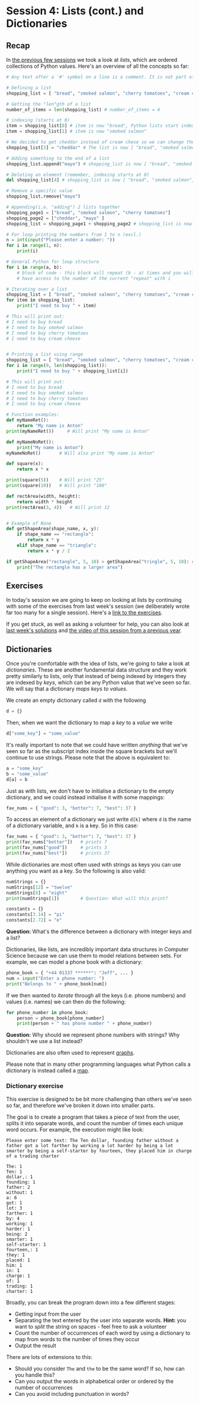 # Session 4: Lists (cont.) and Dictionaries

## Recap

In [the previous few sessions][s3notes] we took a look at *lists*, which are ordered collections of Python values. Here's an overview of all the concepts so far:

```python
# Any text after a '#' symbol on a line is a comment. It is not part of the code.

# Defining a list
shopping_list = [ "bread", "smoked salmon", "cherry tomatoes", "cream cheese" ]

# Getting the "len"gth of a list
number_of_items = len(shopping_list) # number_of_items = 4

# indexing (starts at 0)
item = shopping_list[0] # item is now "bread", Python lists start indexing at 0
item = shopping_list[1] # item is now "smoked salmon"

# We decided to get cheddar instead of cream chese so we can change the list like so:
shopping_list[3] = "cheddar" # The list is now [ "bread", "smoked salmon", "cherry tomatoes", "cheddar" ]

# Adding something to the end of a list
shopping_list.append("mayo") # shopping_list is now [ "bread", "smoked salmon", "cherry tomatoes", "cheddar", "mayo" ]

# Deleting an element (remember, indexing starts at 0)
del shopping_list[4] # shopping_list is now [ "bread", "smoked salmon", "cherry tomatoes", "cheddar" ]

# Remove a specific value
shopping_list.remove("mayo")

# Appending(i.e. "adding") 2 lists together
shopping_page1 = ["bread", "smoked salmon", "cherry tomatoes"]
shopping_page2 = ["cheddar", "mayo" ]
shopping_list = shopping_page1 + shopping_page2 # shopping_list is now [ "bread", "smoked salmon", "cherry tomatoes", "cheddar", "mayo" ]

# For loop printing the numbers from 1 to n (excl.)
n = int(input("Please enter a number: "))
for i in range(1, n):
    print(i)

# General Python for loop structure
for i in range(a, b):
    # block of code - this block will repeat (b - a) times and you will
    # have access to the number of the current "repeat" with i

# Iterating over a list
shopping_list = [ "bread", "smoked salmon", "cherry tomatoes", "cream cheese" ]
for item in shopping_list:
    print("I need to buy " + item)

# This will print out:
# I need to buy bread
# I need to buy smoked salmon
# I need to buy cherry tomatoes
# I need to buy cream cheese


# Printing a list using range
shopping_list = [ "bread", "smoked salmon", "cherry tomatoes", "cream cheese" ]
for i in range(0, len(shopping_list)):
    print("I need to buy " + shopping_list[i])

# This will print out:
# I need to buy bread
# I need to buy smoked salmon
# I need to buy cherry tomatoes
# I need to buy cream cheese

# Function examples:
def myNameRet():
    return "My name is Anton"
print(myNameRet())     # Will print "My name is Anton"

def myNameNoRet():
    print("My name is Anton")
myNameNoRet()       # Will also print "My name is Anton"

def square(x):
    return x * x

print(square(5))    # Will print "25"
print(square(10))   # Will print "100"

def rectArea(width, height):
    return width * height
print(rectArea(3, 4))   # Will print 12


# Example of None
def getShapeArea(shape_name, x, y):
    if shape_name == "rectangle":
        return x * y
    elif shape_name == "triangle":
        return x * y / 2

if getShapeArea("rectangle", 5, 10) > getShapeArea("tringle", 5, 10): # typo intentional
    print("The rectangle has a larger area")

```

[s3notes]: https://github.com/oxcompsoc/learntocode/tree/master/session3

## Exercises

In today's session we are going to keep on looking at lists by continuing with some of the exercises from last week's session (we deliberately wrote far too many for a single session). Here's a [link to the exercises](https://github.com/oxcompsoc/learntocode/blob/master/session3/README.md#Exercises-1).

If you get stuck, as well as asking a volunteer for help, you can also look at [last week's solutions][s3solutions] and [the video of this session from a previous year][s3video].

[s3solutions]: https://raw.githubusercontent.com/oxcompsoc/learntocode/master/session3/solutions.py
[s3video]: https://www.youtube.com/watch?v=TU1aisio7IU

## Dictionaries

Once you're comfortable with the idea of lists, we're going to take a look at
*dictionaries*. These are another fundamental data structure and they work
pretty similarly to lists, only that instead of being indexed by integers they
are indexed by *keys*, which can be any Python value that we've seen so far. We
will say that a dictionary *maps keys to values*.

We create an empty dictionary called `d` with the following

```python
d = {}
```

Then, when we want the dictionary to map a *key* to a *value* we write

```python
d["some_key"] = "some_value"
```

It's really important to note that we could have written *anything* that we've
seen so far as the subscript index inside the square brackets but we'll
continue to use strings. Please note that the above is equivalent to:

```python
a = "some_key"
b = "some_value"
d[a] = b
```

Just as with lists, we don't have to initialise a dictionary to the empty
dictionary, and we could instead initialise it with some mappings:

```python
fav_nums = { "good": 3, "better": 7, "best": 37 }
```

To access an element of a dictionary we just write `d[k]` where `d` is the name
of a dictionary variable, and `k` is a key. So in this case:

```python
fav_nums = { "good": 3, "better": 7, "best": 37 }
print(fav_nums["better"])   # prints 7
print(fav_nums["good"])     # prints 3
print(fav_nums["best"])     # prints 37
```

While dictionaries are most often used with strings as keys you can use anything you want as a key. So the following is also valid:

```python
numStrings = {}
numStrings[12] = "twelve"
numStrings[8] = "eight"
print(numStrings[1])        # Question: What will this print?

constants = {}
constants[3.14] = "pi"
constants[2.72] = "e"
```

**Question:** What's the difference between a dictionary with integer keys and a list?

Dictionaries, like lists, are incredibly important data structures in Computer
Science because we can use them to model relations between sets. For example,
we can model a phone book with a dictionary:

```python
phone_book = { "+44 01337 ******": "Jeff", ... }
num = input("Enter a phone number: ")
print("Belongs to " + phone_book[num])
```

If we then wanted to *iterate* through all the keys (i.e. phone numbers) and
values (i.e. names) we can then do the following:

```python
for phone_number in phone_book:
    person = phone_book[phone_number]
    print(person + " has phone number " + phone_number)
```

**Question:** Why should we represent phone numbers with strings? Why shouldn't
we use a list instead?

Dictionaries are also often used to represent [graphs][].

[graphs]: https://en.wikipedia.org/wiki/Graph_(discrete_mathematics)

Please note that in many other programming languages what Python calls a
dictionary is instead called a [map][].

[map]: https://en.wikipedia.org/wiki/Associative_array 

### Dictionary exercise

This exercise is designed to be bit more challenging than others we've seen so
far, and therefore we've broken it down into smaller parts.

The goal is to create a program that takes a piece of text from the user,
splits it into separate words, and count the number of times each unique word
occurs. For example, the execution might like look:

```
Please enter some text: The Ten dollar, founding father without a father got a lot farther by working a lot harder by being a lot smarter by being a self-starter by fourteen, they placed him in charge of a trading charter

The: 1
Ten: 1
dollar,: 1
founding: 1
father: 2
without: 1
a: 6
got: 1
lot: 3
farther: 1
by: 4
working: 1
harder: 1
being: 2
smarter: 1
self-starter: 1
fourteen,: 1
they: 1
placed: 1
him: 1
in: 1
charge: 1
of: 1
trading: 1
charter: 1
```

Broadly, you can break the program down into a few different stages:

* Getting input from the user
* Separating the text entered by the user into separate words. **Hint:** you want to *split* the string on spaces - feel free to ask a volunteer
* Count the number of occurrences of each word by using a dictionary to map from words to the number of times they occur
* Output the result

There are lots of extensions to this:

* Should you consider `The` and `the` to be the same word? If so, how can you handle this?
* Can you output the words in alphabetical order or ordered by the number of occurrences
* Can you avoid including punctuation in words?
